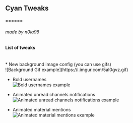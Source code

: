 ## Cyan Tweaks
======
###### made by n0ia96


#### List of tweaks
<br>
* New background image config (you can use gifs)<br>
    ![Background Gif example](https://i.imgur.com/5aI0gvz.gif)

* Bold usernames<br>
    ![Bold usernames example](https://i.imgur.com/WvcSlDM.png)

* Animated unread channels notifications<br>
    ![Animated unread channels notifications example](https://i.imgur.com/c2YeXV9.gif)

* Animated material mentions<br>
    ![Animated material mentions example](https://i.imgur.com/Uu77KjQ.gif)